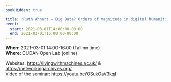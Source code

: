 ```yaml
---
bookHidden: true

title: "Ruth Ahnert – Big Data? Orders of magnitude in digital humanities projects"
event:
  start: 2021-03-01T14:00:00-00:00
  end: 2021-03-01T16:00:00-00:00
---
```


**When:** 2021-03-01 14:00-16:00 (Tallinn time)  
**Where:** CUDAN Open Lab (online)  
    
Websites: https://livingwithmachines.ac.uk/ & https://networkingarchives.org/   
Video of the seminar: https://youtu.be/OSukOaV3kqI
